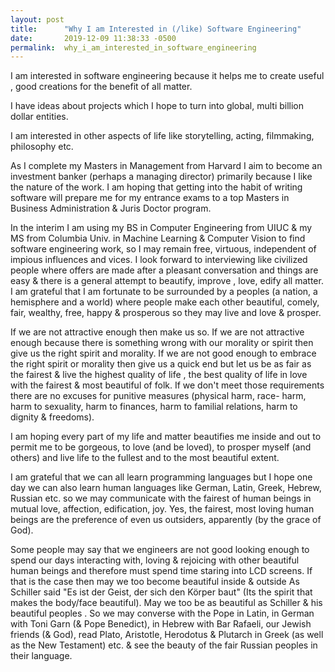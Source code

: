 ```yaml
---
layout: post
title:      "Why I am Interested in (/like) Software Engineering"
date:       2019-12-09 11:38:33 -0500
permalink:  why_i_am_interested_in_software_engineering
---
```



I am interested in software engineering because it helps me to create useful , good creations for the benefit of all matter.

I have ideas about  projects which I hope to turn into global, multi billion dollar entities. 

 I am interested in other aspects of life like storytelling, acting, filmmaking, philosophy etc. 

As I complete my Masters in Management from Harvard I aim to become an investment banker (perhaps a managing director) primarily because I like the nature of the work. I am hoping that getting into the habit of writing software will prepare me for my entrance exams to a top Masters in Business Administration & Juris Doctor program.

In the interim I am using my BS in Computer Engineering from UIUC & my MS from Columbia Univ. in Machine Learning & Computer Vision to find software engineering work, so I may remain free, virtuous, independent of impious influences and vices.  I look forward to interviewing like civilized people where offers are made after a pleasant conversation and things are easy & there is a general attempt to beautify, improve , love, edify all matter. I am grateful that I am fortunate to be surrounded by a peoples (a nation, a hemisphere and a world) where people  make each other beautiful, comely, fair, wealthy, free, happy & prosperous so they may live and love & prosper.

 If we are not attractive enough then make us so. If we are not attractive enough because there is something wrong with our morality or spirit then give us the right spirit and morality. If we are not good enough to embrace the right spirit or morality then give us a quick end but let us be as fair as the fairest & live the highest quality of life , the best quality of life in love with the fairest & most beautiful of folk. If we don't meet those requirements there are no excuses for punitive measures (physical harm, race- harm, harm to sexuality, harm to finances, harm to familial relations, harm to dignity & freedoms). 


I am hoping every part of my life and matter beautifies me inside and out to permit me to be gorgeous, to love (and be loved), to prosper myself (and others) and live life to the fullest and to the most beautiful extent.

I am grateful that we can all learn programming languages but I hope one day we can also learn human languages like German, Latin, Greek, Hebrew, Russian etc. so we may communicate with the fairest of human beings in mutual love, affection, edification, joy.  Yes, the fairest, most loving human beings are the preference of even us outsiders, apparently (by the grace of God).

Some people may say that we engineers are not good looking enough to spend our days interacting with, loving & rejoicing with other beautiful human beings and therefore must spend time staring into LCD screens. If that is the case then may we too become beautiful inside & outside As Schiller said "Es ist der Geist, der sich den Körper baut" (Its the spirit that makes the body/face beautiful). May we too be as beautiful as Schiller & his beautiful peoples . So we may converse with the Pope in Latin, in German with Toni Garn (& Pope Benedict), in Hebrew with Bar Rafaeli, our Jewish friends (& God), read Plato, Aristotle, Herodotus & Plutarch in Greek (as well as the New Testament) etc. & see the beauty of the fair Russian peoples in their language.
